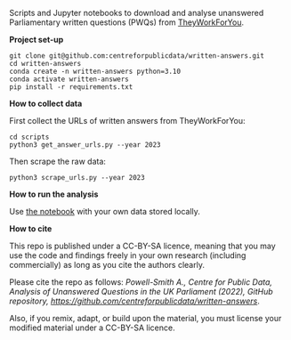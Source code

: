 Scripts and Jupyter notebooks to download and analyse unanswered Parliamentary written questions (PWQs) from [TheyWorkForYou](theyworkforyou.com).

**Project set-up**

```
git clone git@github.com:centreforpublicdata/written-answers.git
cd written-answers
conda create -n written-answers python=3.10
conda activate written-answers
pip install -r requirements.txt
``` 

**How to collect data**

First collect the URLs of written answers from TheyWorkForYou:

    cd scripts
    python3 get_answer_urls.py --year 2023

Then scrape the raw data:

    python3 scrape_urls.py --year 2023
    
**How to run the analysis**

Use [the notebook](https://github.com/centreforpublicdata/written-answers/blob/main/Analyse%20unanswered%20written%20questions%20in%20the%20House%20of%20Commons.ipynb) with your own data stored locally.

**How to cite**

This repo is published under a CC-BY-SA licence, meaning that you may use the code and findings freely in your own research (including commercially) as long as you cite the authors clearly. 

Please cite the repo as follows: _Powell-Smith A., Centre for Public Data, Analysis of Unanswered Questions in the UK Parliament (2022), GitHub repository, https://github.com/centreforpublicdata/written-answers_.

Also, if you remix, adapt, or build upon the material, you must license your modified material under a CC-BY-SA licence.
